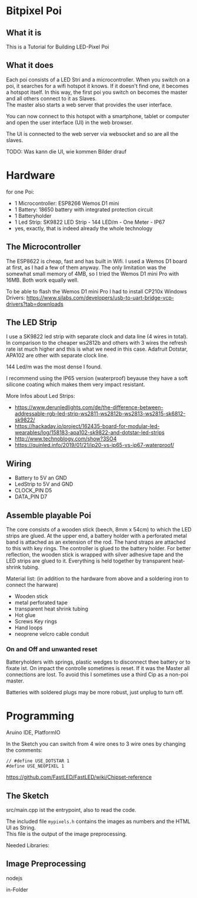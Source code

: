 # Bitpixel Poi
## What it is
This is a Tutorial for Building LED-Pixel Poi

## What it does
Each poi consists of a LED Stri and a microcontroller. When you switch on a poi, it searches for a wifi hotspot it knows. If it doesn't find one, it becomes a hotspot itself. In this way, the first poi you switch on becomes the master and all others connect to it as Slaves.  
The master also starts a web server that provides the user interface.

You can now connect to this hotspot with a smartphone, tablet or computer and open the user interface (UI) in the web browser.

The UI is connected to the web server via websocket and so are all the slaves.

TODO: Was kann die UI, wie kommen Bilder drauf


# Hardware

for one Poi:
- 1 Microcontroller: ESP8266 Wemos D1 mini
- 1 Battery: 18650 battery with integrated protection circuit
- 1 Batteryholder
- 1 Led Strip: SK9822 LED Strip - 144 LED/m - One Meter - IP67
- yes, exactly, that is indeed already the whole technology

## The Microcontroller

The ESP8622 is cheap, fast and has built in Wifi. I used a Wemos D1 board at first, as I had a few of them anyway. The only limitation was the somewhat small memory of 4MB, so I tried the Wemos D1 mini Pro with 16MB. Both work equally well.

To be able to flash the Wemos D1 mini Pro I had to install CP210x Windows Drivers:
https://www.silabs.com/developers/usb-to-uart-bridge-vcp-drivers?tab=downloads

## The LED Strip

I use a SK9822 led strip with separate clock and data line (4 wires in total).
In comparison to the cheaper ws2812b and others with 3 wires the refresh rate ist much higher and this is what we need in this case.
Adafruit Dotstar, APA102 are other with separate clock line.

144 Led/m was the most dense I found.

I recommend using the IP65 version (waterproof) beyause they have a soft silicone coating which makes them very impact resistant.



More Infos about Led Strips:
- https://www.derunledlights.com/de/the-difference-between-addressable-rgb-led-strip-ws2811-ws2812b-ws2813-ws2815-sk6812-sk9822/
- https://hackaday.io/project/162435-board-for-modular-led-wearables/log/158183-apa102-sk9822-and-dotstar-led-strips
- http://www.technoblogy.com/show?3SO4
- https://quinled.info/2019/01/21/ip20-vs-ip65-vs-ip67-waterproof/

## Wiring

- Battery to 5V an GND
- LedStrip to 5V and GND
- CLOCK_PIN D5
- DATA_PIN D7


## Assemble playable Poi

The core consists of a wooden stick (beech, 8mm x 54cm) to which the LED strips are glued. At the upper end, a battery holder with a perforated metal band is attached as an extension of the rod. The hand straps are attached to this with key rings. The controller is glued to the battery holder.
For better reflection, the wooden stick is wrapped with silver adhesive tape and the LED strips are glued to it. Everything is held together by transparent heat-shrink tubing.

Material list:
(in addition to the hardware from above and a soldering iron to connect the harware)
- Wooden stick
- metal perforated tape
- transparent heat shrink tubing
- Hot glue
- Screws Key rings
- Hand loops
- neoprene velcro cable conduit

### On and Off and unwanted reset

Batteryholders with springs, plastic wedges to disconnect thee battery or to fixate ist.
On impact the controlle sometimes is reset. If it was the Master all connections are lost. To avoid this I sometimes use a third Cip as a non-poi master.

Batteries with soldered plugs may be more robust, just unplug to turn off.

# Programming

Aruino IDE, PlatformIO


In the Sketch you can switch from 4 wire ones to 3 wire ones by changing the comments:
```
// #define USE_DOTSTAR 1
#define USE_NEOPIXEL 1
```
https://github.com/FastLED/FastLED/wiki/Chipset-reference

## The Sketch

src/main.cpp ist the entrypoint, also to read the code.

The included file ```mypixels.h``` contains the images as numbers and the HTML UI as String.  
This file is the output of the image preprocessing.

Needed Libraries:


## Image Preprocessing

nodejs


in-Folder
